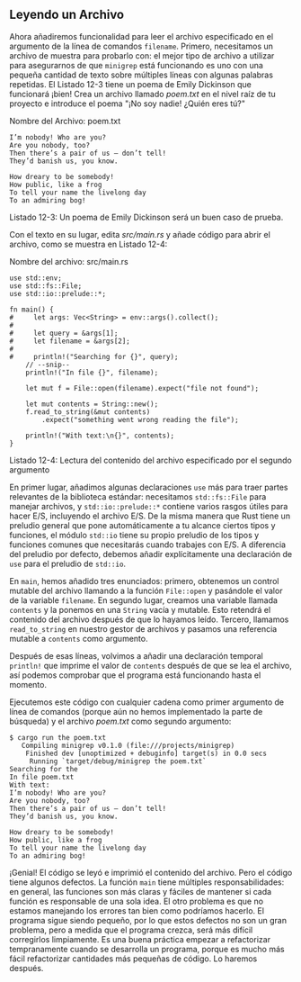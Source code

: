 ## Leyendo un Archivo

Ahora añadiremos funcionalidad para leer el archivo especificado en el argumento de la 
línea de comandos `filename`. Primero, necesitamos un archivo de muestra para probarlo con: 
el mejor tipo de archivo a utilizar para asegurarnos de que `minigrep` está funcionando es uno 
con una pequeña cantidad de texto sobre múltiples líneas con algunas palabras repetidas. El 
Listado 12-3 tiene un poema de Emily Dickinson que funcionará ¡bien! Crea un archivo llamado
*poem.txt* en el nivel raíz de tu proyecto e introduce el poema "¡No soy nadie!
¿Quién eres tú?"

<span class="filename">Nombre del Archivo: poem.txt</span>

```text
I’m nobody! Who are you?
Are you nobody, too?
Then there’s a pair of us — don’t tell!
They’d banish us, you know.

How dreary to be somebody!
How public, like a frog
To tell your name the livelong day
To an admiring bog!
```

<span class="caption">Listado 12-3: Un poema de Emily Dickinson será un buen
caso de prueba.</span>

Con el texto en su lugar, edita *src/main.rs* y añade código para abrir el archivo, como 
se muestra en Listado 12-4:

<span class="filename">Nombre del archivo: src/main.rs</span>

```rust,should_panic
use std::env;
use std::fs::File;
use std::io::prelude::*;

fn main() {
#     let args: Vec<String> = env::args().collect();
#
#     let query = &args[1];
#     let filename = &args[2];
#
#     println!("Searching for {}", query);
    // --snip--
    println!("In file {}", filename);

    let mut f = File::open(filename).expect("file not found");

    let mut contents = String::new();
    f.read_to_string(&mut contents)
        .expect("something went wrong reading the file");

    println!("With text:\n{}", contents);
}
```

<span class="caption">Listado 12-4: Lectura del contenido del archivo especificado
por el segundo argumento</span>

En primer lugar, añadimos algunas declaraciones `use` más para traer partes relevantes de la
biblioteca estándar: necesitamos `std::fs::File` para manejar archivos, y 
`std::io::prelude::*` contiene varios rasgos útiles para hacer E/S, incluyendo
el archivo E/S. De la misma manera que Rust tiene un preludio general que pone automáticamente
a tu alcance ciertos tipos y funciones, el módulo `std::io` tiene su propio preludio
de los tipos y funciones comunes que necesitarás cuando trabajes con E/S. A diferencia 
del preludio por defecto, debemos añadir explícitamente una declaración de  `use` para el preludio 
de `std::io`.

En `main`, hemos añadido tres enunciados: primero, obtenemos un control mutable del 
archivo llamando a la función `File::open` y pasándole el valor de la variable 
`filename`. En segundo lugar, creamos una variable llamada `contents` y la ponemos en
una `String` vacía y mutable. Esto retendrá el contenido del archivo después de que lo 
hayamos leído. Tercero, llamamos `read_to_string` en nuestro gestor de archivos y pasamos
una referencia mutable a `contents` como argumento.

Después de esas líneas, volvimos a añadir una declaración temporal `println!` que 
imprime el valor de `contents` después de que se lea el archivo, así podemos comprobar
que el programa está funcionando hasta el momento.

Ejecutemos este código con cualquier cadena como primer argumento de línea de comandos
(porque aún no hemos implementado la parte de búsqueda) y el archivo *poem.txt* como
segundo argumento:

```text
$ cargo run the poem.txt
   Compiling minigrep v0.1.0 (file:///projects/minigrep)
    Finished dev [unoptimized + debuginfo] target(s) in 0.0 secs
     Running `target/debug/minigrep the poem.txt`
Searching for the
In file poem.txt
With text:
I’m nobody! Who are you?
Are you nobody, too?
Then there’s a pair of us — don’t tell!
They’d banish us, you know.

How dreary to be somebody!
How public, like a frog
To tell your name the livelong day
To an admiring bog!
```

¡Genial! El código se leyó e imprimió el contenido del archivo. Pero el código tiene
algunos defectos. La función `main` tiene múltiples responsabilidades: en general, 
las funciones son más claras y fáciles de mantener si cada función es responsable
de una sola idea. El otro problema es que no estamos manejando los errores tan bien
como podríamos hacerlo. El programa sigue siendo pequeño, por lo que estos defectos no
son un gran problema, pero a medida que el programa crezca, será más difícil corregirlos limpiamente.
Es una buena práctica empezar a refactorizar tempranamente cuando se desarrolla un programa, 
porque es mucho más fácil refactorizar cantidades más pequeñas de código. Lo haremos después.
